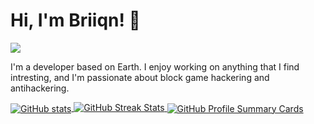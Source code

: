 <!-- Title -->
# Hi, I'm Briiqn! 👋
<!-- Visitors Badge -->
![](https://komarev.com/ghpvc/?username=YourGitHubUsername&color=blue)
<!-- Introduction -->
I'm a developer based on Earth. I enjoy working on anything that I find intresting, and I'm passionate about block game hackering and antihackering.
<!-- GitHub Stats and Profile Summary Cards -->
<div class="d-flex flex-wrap justify-content-between">
  <a href="https://github.com/anuraghazra/github-readme-stats" class="flex-fill">
    <img align="center" src="https://github-readme-stats.vercel.app/api?username=Briiqn&show_icons=true&line_height=27&title_color=bf91f3&text_color=35b1a3&icon_color=bf91f3&bg_color=1a1b27" alt="GitHub stats" />
  <a href="https://github.com/DenverCoder1/github-readme-streak-stats">
  <img src="https://github-readme-streak-stats.herokuapp.com/?user=Briiqn&theme=tokyonight" alt="GitHub Streak Stats" />
</a>
  </a>
  <a href="https://github.com/vn7n24fzkq/github-profile-summary-cards" class="flex-fill">
    <img align="center" src="https://github-profile-summary-cards.vercel.app/api/cards/profile-details?username=Briiqn&theme=tokyonight" alt="GitHub Profile Summary Cards" />
  </a>
 
</div>


